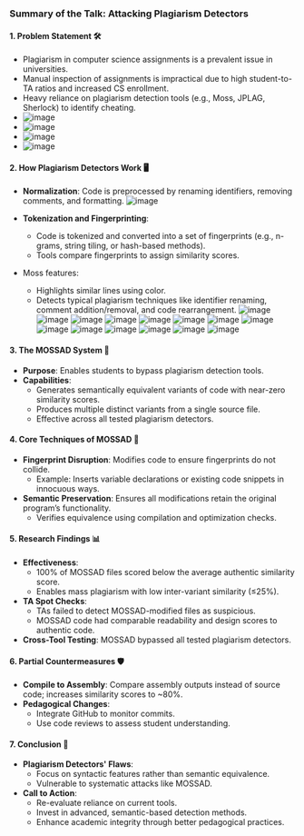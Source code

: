### Summary of the Talk: Attacking Plagiarism Detectors

#### 1. **Problem Statement** 🛠️
- Plagiarism in computer science assignments is a prevalent issue in universities.
- Manual inspection of assignments is impractical due to high student-to-TA ratios and increased CS enrollment.
- Heavy reliance on plagiarism detection tools (e.g., Moss, JPLAG, Sherlock) to identify cheating.
- ![image](https://github.com/user-attachments/assets/bfa2138f-b3a0-4c0f-805c-0a790994aaf9)
- ![image](https://github.com/user-attachments/assets/abab8a32-f45c-4d54-8088-2034f9fb36b5)
- ![image](https://github.com/user-attachments/assets/ee89e9bd-0aea-4a03-b8f0-607470b7e180)
- ![image](https://github.com/user-attachments/assets/37d1fd38-d0b6-4399-8a79-3c06997406a3)

#### 2. **How Plagiarism Detectors Work** 🖥️
- **Normalization**: Code is preprocessed by renaming identifiers, removing comments, and formatting.
  ![image](https://github.com/user-attachments/assets/8157fc29-b054-4d18-b47f-5d015b3ed792)

- **Tokenization and Fingerprinting**:
  - Code is tokenized and converted into a set of fingerprints (e.g., n-grams, string tiling, or hash-based methods).
  - Tools compare fingerprints to assign similarity scores.
- Moss features:
  - Highlights similar lines using color.
  - Detects typical plagiarism techniques like identifier renaming, comment addition/removal, and code rearrangement.
    ![image](https://github.com/user-attachments/assets/1140ff45-a180-4f9d-b5d5-d50694b6f46e)
    ![image](https://github.com/user-attachments/assets/e6bf342d-ddbe-4aa0-b42a-b23022ac048b)
    ![image](https://github.com/user-attachments/assets/6d065415-6d22-4720-ba99-a1fdc2fc2475)
    ![image](https://github.com/user-attachments/assets/7a88bdc1-9c54-450e-9c03-d2a8d256a4a7)
    ![image](https://github.com/user-attachments/assets/a3b4190b-e879-4d10-8015-0d4c72fd3352)
    ![image](https://github.com/user-attachments/assets/289e645c-d26c-4b83-9f91-90fb08071a79)
    ![image](https://github.com/user-attachments/assets/a089480f-eb29-4117-a321-bbf124aa6520)
    ![image](https://github.com/user-attachments/assets/4894981e-00b8-4a37-926b-0ee5e757d8fa)
    ![image](https://github.com/user-attachments/assets/afb6f1c8-7145-4827-b60a-2005b6dff93b)
    ![image](https://github.com/user-attachments/assets/69ad84af-0ce6-4354-b294-9b1ffc980025)
    ![image](https://github.com/user-attachments/assets/755ad361-4574-4da6-9f76-dfab48f8fb10)
    ![image](https://github.com/user-attachments/assets/64f4d08d-8674-42d4-bcba-1d3f47359a03)
    ![image](https://github.com/user-attachments/assets/ad49ba02-7bec-4fa7-b961-d79da2ced496)
    ![image](https://github.com/user-attachments/assets/37cf9ce6-971b-4e41-acaf-c96ae55df167)

#### 3. **The MOSSAD System** 🚨
- **Purpose**: Enables students to bypass plagiarism detection tools.
- **Capabilities**:
  - Generates semantically equivalent variants of code with near-zero similarity scores.
  - Produces multiple distinct variants from a single source file.
  - Effective across all tested plagiarism detectors.

#### 4. **Core Techniques of MOSSAD** 🔧
- **Fingerprint Disruption**: Modifies code to ensure fingerprints do not collide.
  - Example: Inserts variable declarations or existing code snippets in innocuous ways.
- **Semantic Preservation**: Ensures all modifications retain the original program’s functionality.
  - Verifies equivalence using compilation and optimization checks.

#### 5. **Research Findings** 📊
- **Effectiveness**:
  - 100% of MOSSAD files scored below the average authentic similarity score.
  - Enables mass plagiarism with low inter-variant similarity (≤25%).
- **TA Spot Checks**:
  - TAs failed to detect MOSSAD-modified files as suspicious.
  - MOSSAD code had comparable readability and design scores to authentic code.
- **Cross-Tool Testing**: MOSSAD bypassed all tested plagiarism detectors.

#### 6. **Partial Countermeasures** 🛡️
- **Compile to Assembly**: Compare assembly outputs instead of source code; increases similarity scores to ~80%.
- **Pedagogical Changes**:
  - Integrate GitHub to monitor commits.
  - Use code reviews to assess student understanding.

#### 7. **Conclusion** 📌
- **Plagiarism Detectors' Flaws**:
  - Focus on syntactic features rather than semantic equivalence.
  - Vulnerable to systematic attacks like MOSSAD.
- **Call to Action**:
  - Re-evaluate reliance on current tools.
  - Invest in advanced, semantic-based detection methods.
  - Enhance academic integrity through better pedagogical practices.

